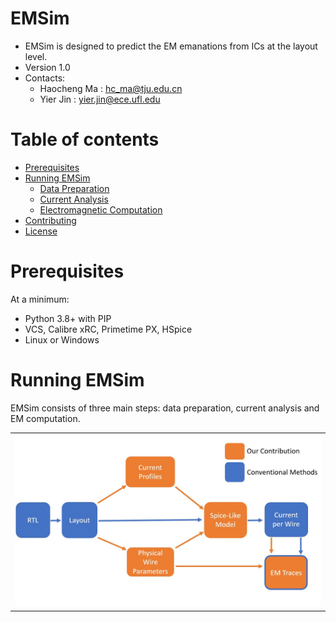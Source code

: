 # EMSim

- EMSim is designed to predict the EM emanations from ICs at the layout level.
- Version 1.0
- Contacts: 
    - Haocheng Ma : hc_ma@tju.edu.cn
    - Yier Jin : yier.jin@ece.ufl.edu

# Table of contents
- [Prerequisites](#prerequisites)
- [Running EMSim](#running-EMSim)
    - [Data Preparation](#data-preparation)
    - [Current Analysis](#current-analysis)
    - [Electromagnetic Computation](#electromagnetic-computation)
- [Contributing](#contributing)
- [License](#license)

# Prerequisites
At a minimum:

- Python 3.8+ with PIP
- VCS, Calibre xRC, Primetime PX, HSpice
- Linux or Windows

# Running EMSim
EMSim consists of three main steps: data preparation, current analysis and EM computation.
<table>
  <tr>
    <td  align="center"><img src="./doc/Flow.jpg" ></td>
  </tr>

</table>
